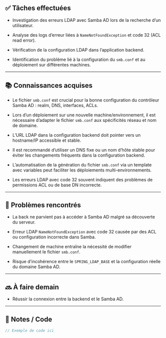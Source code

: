 ## ✅ Tâches effectuées

- Investigation des erreurs LDAP avec Samba AD lors de la recherche d’un utilisateur.
    
- Analyse des logs d’erreur liées à `NameNotFoundException` et code 32 (ACL read error).
    
- Vérification de la configuration LDAP dans l’application backend.
    
- Identification du problème lié à la configuration du `smb.conf` et au déploiement sur différentes machines.
    

---

## 📚 Connaissances acquises

- Le fichier `smb.conf` est crucial pour la bonne configuration du contrôleur Samba AD : realm, DNS, interfaces, ACLs.
    
- Lors d’un déploiement sur une nouvelle machine/environnement, il est nécessaire d’adapter le fichier `smb.conf` aux spécificités réseau et nom de domaine.
    
- L’URL LDAP dans la configuration backend doit pointer vers un hostname/IP accessible et stable.
    
- Il est recommandé d’utiliser un DNS fixe ou un nom d’hôte stable pour éviter les changements fréquents dans la configuration backend.
    
- L’automatisation de la génération du fichier `smb.conf` via un template avec variables peut faciliter les déploiements multi-environnements.
    
- Les erreurs LDAP avec code 32 souvent indiquent des problèmes de permissions ACL ou de base DN incorrecte.
    

---

## 🐞 Problèmes rencontrés

- La back ne parvient pas à accéder à Samba AD malgré sa découverte du serveur.
    
- Erreur LDAP `NameNotFoundException` avec code 32 causée par des ACL ou configuration incorrecte dans Samba.
    
- Changement de machine entraîne la nécessité de modifier manuellement le fichier `smb.conf`.
    
- Risque d’incohérence entre le `SPRING_LDAP_BASE` et la configuration réelle du domaine Samba AD.
    

---

## 🔜 À faire demain

- Réussir la connexion entre la backend et le Samba AD.
	

---

## 🧩 Notes / Code

```java
// Exemple de code ici
```
